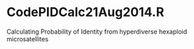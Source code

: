 # CodePIDCalc21Aug2014.R
Calculating Probability of Identity from  hyperdiverse hexaploid microsatellites
